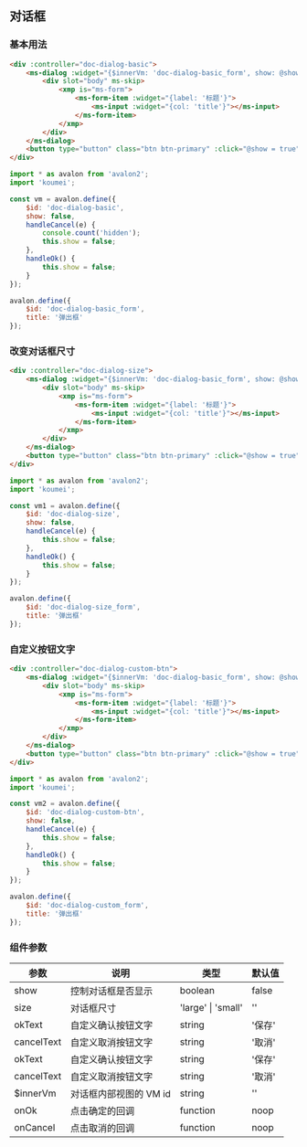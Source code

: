 ## 对话框

### 基本用法

``` html
<div :controller="doc-dialog-basic">
    <ms-dialog :widget="{$innerVm: 'doc-dialog-basic_form', show: @show, onCancel: @handleCancel, onOk: @handleOk}">
        <div slot="body" ms-skip>
            <xmp is="ms-form">
                <ms-form-item :widget="{label: '标题'}">
                    <ms-input :widget="{col: 'title'}"></ms-input>
                </ms-form-item>
            </xmp>
        </div>
    </ms-dialog>
    <button type="button" class="btn btn-primary" :click="@show = true">弹出对话框</button>
</div>
```

``` js
import * as avalon from 'avalon2';
import 'koumei';

const vm = avalon.define({
    $id: 'doc-dialog-basic',
    show: false,
    handleCancel(e) {
        console.count('hidden');
        this.show = false;
    },
    handleOk() {
        this.show = false;
    }
});

avalon.define({
    $id: 'doc-dialog-basic_form',
    title: '弹出框'
});
```

### 改变对话框尺寸

``` html
<div :controller="doc-dialog-size">
    <ms-dialog :widget="{$innerVm: 'doc-dialog-basic_form', show: @show, size: 'large', onCancel: @handleCancel, onOk: @handleOk}">
        <div slot="body" ms-skip>
            <xmp is="ms-form">
                <ms-form-item :widget="{label: '标题'}">
                    <ms-input :widget="{col: 'title'}"></ms-input>
                </ms-form-item>
            </xmp>
        </div>
    </ms-dialog>
    <button type="button" class="btn btn-primary" :click="@show = true">弹出大尺寸对话框</button>
</div>
```

``` js
import * as avalon from 'avalon2';
import 'koumei';

const vm1 = avalon.define({
    $id: 'doc-dialog-size',
    show: false,
    handleCancel(e) {
        this.show = false;
    },
    handleOk() {
        this.show = false;
    }
});

avalon.define({
    $id: 'doc-dialog-size_form',
    title: '弹出框'
});
```

### 自定义按钮文字

``` html
<div :controller="doc-dialog-custom-btn">
    <ms-dialog :widget="{$innerVm: 'doc-dialog-basic_form', show: @show, okText: '安装', cancelText: '放弃', onCancel: @handleCancel, onOk: @handleOk}">
        <div slot="body" ms-skip>
            <xmp is="ms-form">
                <ms-form-item :widget="{label: '标题'}">
                    <ms-input :widget="{col: 'title'}"></ms-input>
                </ms-form-item>
            </xmp>
        </div>
    </ms-dialog>
    <button type="button" class="btn btn-primary" :click="@show = true">弹出自定义按钮文字的对话框</button>
</div>
```

``` js
import * as avalon from 'avalon2';
import 'koumei';

const vm2 = avalon.define({
    $id: 'doc-dialog-custom-btn',
    show: false,
    handleCancel(e) {
        this.show = false;
    },
    handleOk() {
        this.show = false;
    }
});

avalon.define({
    $id: 'doc-dialog-custom_form',
    title: '弹出框'
});
```

### 组件参数

| 参数 | 说明 | 类型 | 默认值 |
|-----|-----|-----|-----|
| show | 控制对话框是否显示 | boolean | false |
| size | 对话框尺寸 | 'large' \| 'small' | '' |
| okText | 自定义确认按钮文字 | string | '保存' |
| cancelText | 自定义取消按钮文字 | string | '取消' |
| okText | 自定义确认按钮文字 | string | '保存' |
| cancelText | 自定义取消按钮文字 | string | '取消' |
| $innerVm | 对话框内部视图的 VM id | string | '' |
| onOk | 点击确定的回调 | function | noop |
| onCancel | 点击取消的回调 | function | noop |